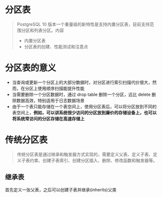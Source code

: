 # 分区表

> PostgreSQL 10 版本一个重量级的新特性是支持内置分区表，目前支持范围分区和列表分区。内容
>
> - 内置分区表
> - 分区表的创建、性能测试和注意点

# 分区表的意义

- 当查询或更新一个分区上的大部分数据时，对分区进行索引扫描代价很大，然而，在分区上使用顺序扫描能提升性能
- 当需要删除一个分区数据时，通过 drop table 删除一个分区，远比 delete 删除数据高效，特别适用于日志数据场景
- 由于一个表只能存储在一个表空间上，使用分区表后，可以将分区放到不同的表空间上，**例如，可以讲系统很少访问的分区放到廉价的存储设备上，也可以将系统常访问的分区存储在高速存储上**

# 传统分区表

> 传统分区表是通过继承和触发器方式实现的，需要定义父表、定义子表、定义子表约束、创建子表索引、创建分区插入、删除、修改函数和触发器等。

## 继承表

首先定义一张父表，之后可以创建子表并继承(inherits)父类

```sql

```

